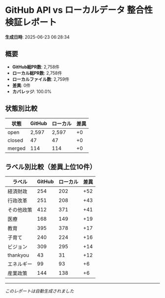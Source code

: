 # GitHub API vs ローカルデータ 整合性検証レポート

**生成日時**: 2025-06-23 06:28:34

## 概要

- **GitHub総PR数**: 2,758件
- **ローカル総PR数**: 2,758件
- **ローカルファイル数**: 2,759件
- **差異**: 0件
- **カバレッジ**: 100.0%

## 状態別比較

| 状態 | GitHub | ローカル | 差異 |
|------|--------|----------|------|
| open | 2,597 | 2,597 | +0 |
| closed | 47 | 47 | +0 |
| merged | 114 | 114 | +0 |

## ラベル別比較（差異上位10件）

| ラベル | GitHub | ローカル | 差異 |
|--------|--------|----------|------|
| 経済財政 | 254 | 202 | +52 |
| 行政改革 | 251 | 208 | +43 |
| その他政策 | 412 | 371 | +41 |
| 医療 | 168 | 149 | +19 |
| 教育 | 395 | 378 | +17 |
| 子育て | 240 | 224 | +16 |
| ビジョン | 309 | 295 | +14 |
| thankyou | 43 | 31 | +12 |
| エネルギー | 99 | 93 | +6 |
| 産業政策 | 144 | 138 | +6 |

---
*このレポートは自動生成されました*